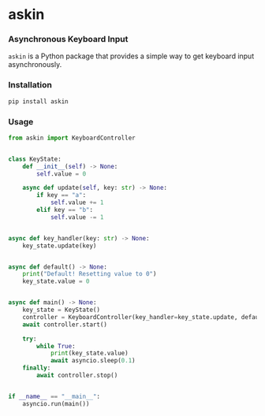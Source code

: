 # askin
### Asynchronous Keyboard Input

`askin` is a Python package that provides a simple way to get keyboard input asynchronously.

### Installation

```bash
pip install askin
```

### Usage

```python
from askin import KeyboardController


class KeyState:
    def __init__(self) -> None:
        self.value = 0

    async def update(self, key: str) -> None:
        if key == "a":
            self.value += 1
        elif key == "b":
            self.value -= 1


async def key_handler(key: str) -> None:
    key_state.update(key)


async def default() -> None:
    print("Default! Resetting value to 0")
    key_state.value = 0


async def main() -> None:
    key_state = KeyState()
    controller = KeyboardController(key_handler=key_state.update, default=default, timeout=0.001)
    await controller.start()

    try:
        while True:
            print(key_state.value)
            await asyncio.sleep(0.1)
    finally:
        await controller.stop()


if __name__ == "__main__":
    asyncio.run(main())
``` 





